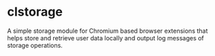 # clstorage
A simple storage module for Chromium based browser extensions that helps store and retrieve user data locally and output log messages of storage operations.
